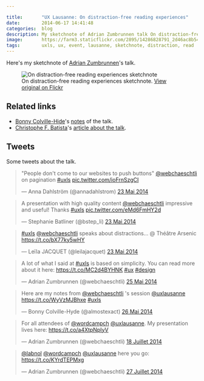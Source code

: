 ```yaml
---

title:       "UX Lausanne: On distraction-free reading experiences"
date:        2014-06-17 14:41:48
categories:  blog
description: My sketchnote of Adrian Zumbrunnen talk On distraction-free reading experiences
image:       https://farm3.staticflickr.com/2895/14286828791_2d46ac8b54_z.jpg
tags:        uxls, ux, event, lausanne, sketchnote, distraction, read
---
```


Here's my sketchnote of [Adrian Zumbrunnen](https://web.archive.org/web/20140625072103/https://twitter.com/webchaeschtli)'s talk.

<figure>
  <img src="https://farm3.staticflickr.com/2927/14466249233_9fef7dc1c4_z.jpg" alt="On distraction-free reading experiences sketchnote">
  <figcaption>
    On distraction-free reading experiences sketchnote. <a href="https://www.flickr.com/photos/alienlebarge/14466249233/">View original on Flickr</a>
  </figcaption>
</figure>

## Related links

- [Bonny Colville-Hide](https://web.archive.org/web/20140601072412/https://twitter.com/almostexact)'s [notes](https://rockpooldigitalux.tumblr.com/post/86890042606/on-distraction-free-reading-experiences-adrian) of the talk.
- [Christophe F. Batista](https://web.archive.org/web/20140706072046/https://twitter.com/obzilo)'s [article about the talk](https://enigmaprod.ch/good-to-know/on-distraction-free-reading-experiences/).

## Tweets

Some tweets about the talk.

<blockquote class="twitter-tweet" lang="fr"><p>&quot;People don&#39;t come to our websites to push buttons&quot; <a href="https://twitter.com/webchaeschtli">@webchaeschtli</a> on pagination <a href="https://twitter.com/hashtag/uxls?src=hash">#uxls</a> <a href="https://t.co/ioFrnSzgCI">pic.twitter.com/ioFrnSzgCI</a></p>&mdash; Anna Dahlström (@annadahlstrom) <a href="https://twitter.com/annadahlstrom/statuses/469815412126154753">23 Mai 2014</a></blockquote>
<script async src="//platform.twitter.com/widgets.js" charset="utf-8"></script>

<blockquote class="twitter-tweet" lang="fr"><p>A presentation with high quality content <a href="https://twitter.com/webchaeschtli">@webchaeschtli</a> impressive and useful! Thanks <a href="https://twitter.com/hashtag/uxls?src=hash">#uxls</a> <a href="https://t.co/eMd6FmHY2d">pic.twitter.com/eMd6FmHY2d</a></p>&mdash; Stephanie Batliner (@bstep_li) <a href="https://twitter.com/bstep_li/statuses/469821965617082369">23 Mai 2014</a></blockquote>
<script async src="//platform.twitter.com/widgets.js" charset="utf-8"></script>

<blockquote class="twitter-tweet" lang="fr"><p><a href="https://twitter.com/hashtag/uxls?src=hash">#uxls</a> <a href="https://twitter.com/webchaeschtli">@webchaeschtli</a> speaks about distractions... @ Théâtre Arsenic <a href="https://t.co/bX77ky5wHY">https://t.co/bX77ky5wHY</a></p>&mdash; Leïla JACQUET (@leilajacquet) <a href="https://twitter.com/leilajacquet/statuses/469822538529644544">23 Mai 2014</a></blockquote>
<script async src="//platform.twitter.com/widgets.js" charset="utf-8"></script>

<blockquote class="twitter-tweet" lang="fr"><p>A lot of what I said at <a href="https://twitter.com/hashtag/uxls?src=hash">#uxls</a> is based on simplicity. You can read more about it here: <a href="https://t.co/MC2d4BYHNK">https://t.co/MC2d4BYHNK</a> <a href="https://twitter.com/hashtag/ux?src=hash">#ux</a> <a href="https://twitter.com/hashtag/design?src=hash">#design</a></p>&mdash; Adrian Zumbrunnen (@webchaeschtli) <a href="https://twitter.com/webchaeschtli/statuses/470489365471571969">25 Mai 2014</a></blockquote>
<script async src="//platform.twitter.com/widgets.js" charset="utf-8"></script>

<blockquote class="twitter-tweet" lang="fr"><p>Here are my notes from <a href="https://twitter.com/webchaeschtli">@webchaeschtli</a> &#39;s session <a href="https://twitter.com/uxlausanne">@uxlausanne</a> <a href="https://t.co/WyVzMJBhxe">https://t.co/WyVzMJBhxe</a> <a href="https://twitter.com/hashtag/uxls?src=hash">#uxls</a></p>&mdash; Bonny Colville-Hyde (@almostexact) <a href="https://twitter.com/almostexact/statuses/470906033574260736">26 Mai 2014</a></blockquote>
<script async src="//platform.twitter.com/widgets.js" charset="utf-8"></script>

<blockquote class="twitter-tweet" lang="fr"><p>For all attendees of <a href="https://twitter.com/wordcampch">@wordcampch</a> <a href="https://twitter.com/uxlausanne">@uxlausanne</a>. My presentation lives here: <a href="https://t.co/a4XtpNpIyV">https://t.co/a4XtpNpIyV</a></p>&mdash; Adrian Zumbrunnen (@webchaeschtli) <a href="https://twitter.com/webchaeschtli/statuses/490031109183635456">18 Juillet 2014</a></blockquote>
<script async src="//platform.twitter.com/widgets.js" charset="utf-8"></script>

<blockquote class="twitter-tweet" lang="fr"><p><a href="https://twitter.com/labnol">@labnol</a> <a href="https://twitter.com/wordcampch">@wordcampch</a> <a href="https://twitter.com/uxlausanne">@uxlausanne</a> here you go: <a href="https://t.co/KYrdTEPMxg">https://t.co/KYrdTEPMxg</a></p>&mdash; Adrian Zumbrunnen (@webchaeschtli) <a href="https://twitter.com/webchaeschtli/statuses/493480070875729921">27 Juillet 2014</a></blockquote>
<script async src="//platform.twitter.com/widgets.js" charset="utf-8"></script>
